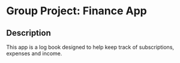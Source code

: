 <h1>Group Project: Finance App</h1>

<h2>Description</h2>
This app is a log book designed to help keep track of subscriptions, expenses and income.
